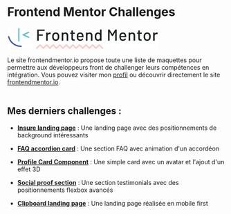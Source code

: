 # Frontend Mentor Challenges

![](logo-frontendmentor.svg)

Le site frontendmentor.io propose toute une liste de maquettes pour permettre aux développeurs front de challenger leurs compétences en intégration.
Vous pouvez visiter mon [profil](https://www.frontendmentor.io/profile/VirginieBouvarel) ou découvrir directement le site [frontendmentor.io](https://www.frontendmentor.io/).<br><br>

## Mes derniers challenges :

- [**Insure landing page**](https://github.com/VirginieBouvarel/frontendmentor_challenges/tree/main/junior/insure) : Une landing page avec des positionnements de background intéressants

- [**FAQ accordion card**](https://github.com/VirginieBouvarel/frontendmentor_challenges/tree/main/newbie/faq_accordion) : Une section FAQ avec animation d'un accordéon
   
- [**Profile Card Component**](https://github.com/VirginieBouvarel/frontendmentor_challenges/tree/main/newbie/profil_card) : Une simple card avec un avatar et l'ajout d'un effet 3D

- [**Social proof section**](https://github.com/VirginieBouvarel/frontendmentor_challenges/tree/main/newbie/social_proof_section) : Une section testimonials avec des positionnements flexbox avancés

- [**Clipboard landing page**](https://github.com/VirginieBouvarel/frontendmentor_challenges/tree/main/junior/clipboard_mobilefirst) : Une landing page réalisée en mobile first


